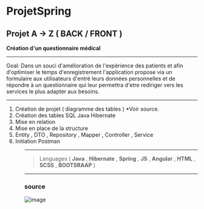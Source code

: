 # ProjetSpring



## Projet A -> Z ( **BACK** / **FRONT** )

**Création d'un questionnaire médical** 
***

Goal: Dans un souci d'amélioration de l'expérience des patients et afin d'optimiser le temps d'enregistrement l'application propose via un formulaire aux utilisateurs d'entré leurs données personnelles et de répondre à un questionnaire qui leur permettra d'etre rediriger vers les services le plus adapter aux besoins.

***

<ol>
  <li>Création de projet ( diagramme des tables ) *Voir source.</li>
  <li>Création des tables SQL Java Hibernate</li>
  <li>Mise en relation</li>
  <li>Mise en place de la structure</li>
  <li> Entity , DTO , Repository , Mapper , Controller , Service </li>
  <li>Initiation Postman</li>
<ol>
  
***
  
>
>Languages ( **Java** , **Hibernate** , **Spring** , **JS** , **Angular** , **HTML** , **SCSS** , **BOOTSRAAP** ) 
>
  
***
  
### source 

  ![image]()

